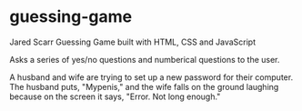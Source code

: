 # guessing-game

Jared Scarr
Guessing Game built with HTML, CSS and JavaScript

Asks a series of yes/no questions and numberical questions to the user.


A husband and wife are trying to set up a new password for their computer. The husband puts, "Mypenis," and the wife falls on the ground laughing because on the screen it says, "Error. Not long enough."
